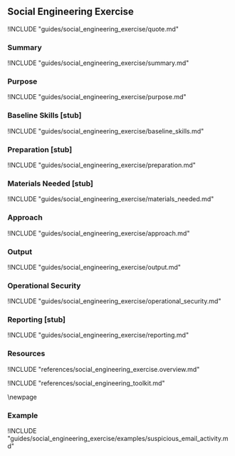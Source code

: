 ## Social Engineering Exercise

!INCLUDE "guides/social_engineering_exercise/quote.md"

### Summary

!INCLUDE "guides/social_engineering_exercise/summary.md"

### Purpose

!INCLUDE "guides/social_engineering_exercise/purpose.md"

### Baseline Skills [stub]

!INCLUDE "guides/social_engineering_exercise/baseline_skills.md"

### Preparation [stub]

!INCLUDE "guides/social_engineering_exercise/preparation.md"

### Materials Needed [stub]

!INCLUDE "guides/social_engineering_exercise/materials_needed.md"

### Approach

!INCLUDE "guides/social_engineering_exercise/approach.md"

### Output

!INCLUDE "guides/social_engineering_exercise/output.md"

### Operational Security

!INCLUDE "guides/social_engineering_exercise/operational_security.md"

### Reporting [stub]

!INCLUDE "guides/social_engineering_exercise/reporting.md"

### Resources

!INCLUDE "references/social_engineering_exercise.overview.md"

!INCLUDE "references/social_engineering_toolkit.md"

\newpage

### Example

!INCLUDE "guides/social_engineering_exercise/examples/suspicious_email_activity.md"
